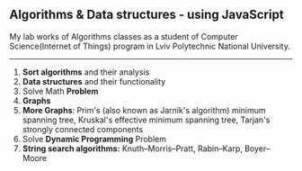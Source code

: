 
## Algorithms & Data structures - using JavaScript

   My lab works of Algorithms classes as a student of Computer Science(Internet of Things) program in Lviv Polytechnic National University.
   
---

1. **Sort algorithms** and their analysis
2. **Data structures** and their functionality 
3. Solve Math **Problem**
4. **Graphs**
5. **More Graphs**: Prim's (also known as Jarník's algorithm) minimum spanning tree,  Kruskal's effective minimum spanning tree, Tarjan's strongly connected components
6. Solve **Dynamic Programming** Problem
7. **String search algorithms:** Knuth–Morris–Pratt, Rabin–Karp, Boyer–Moore 
